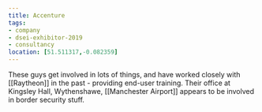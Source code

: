 ```yaml
---
title: Accenture
tags:
- company
- dsei-exhibitor-2019
- consultancy
location: [51.511317,-0.082359]
---
```


These guys get involved in lots of things, and have worked closely with [[Raytheon]] in the past - providing end-user training. Their office at Kingsley Hall, Wythenshawe, [[Manchester Airport]] appears to be involved in border security stuff.